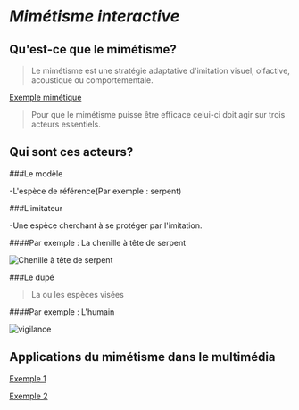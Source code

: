 # *Mimétisme interactive*

## Qu'est-ce que le mimétisme?


>Le mimétisme est une stratégie adaptative d'imitation visuel, olfactive, acoustique ou comportementale.

[Exemple mimétique](https://youtube.com/shorts/9uYfWi0FyxQ?si=CSXXFHEWCy71NMbi)

>Pour que le mimétisme puisse être efficace celui-ci doit agir sur trois acteurs essentiels.


## Qui sont ces acteurs?

###Le modèle

-L'espèce de référence(Par exemple : serpent)

###L'imitateur

-Une espèce cherchant à se protéger par l'imitation.

####Par exemple : La chenille à tête de serpent

![Chenille à tête de serpent](snake.jpg)

###Le dupé

> La ou les espèces visées

####Par exemple : L'humain

![vigilance](https://media4.giphy.com/media/lirn1IJDukVLq/giphy.gif?cid=ecf05e47ldlpz702mchicx6k0fftvmcev0ofc6u9bx2gn2go&ep=v1_gifs_search&rid=giphy.gif&ct=g)


## Applications du mimétisme dans le multimédia

[Exemple 1](https://youtu.be/X1rjexdJBXU?si=hX2Fm7SH-zXJF_oy)

[Exemple 2](https://www.youtube.com/watch?v=rtRscfX8O44)





